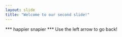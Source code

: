 ```yaml
---
layout: slide
title: "Welcome to our second slide!"
---
```

*** happier snapier ***
Use the left arrow to go back!
